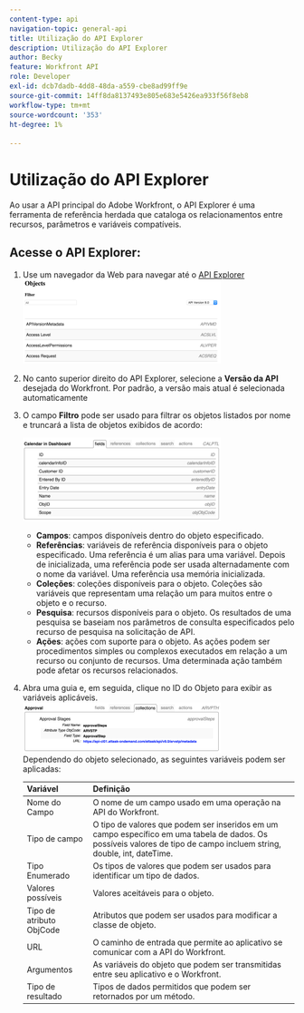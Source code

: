 ```yaml
---
content-type: api
navigation-topic: general-api
title: Utilização do API Explorer
description: Utilização do API Explorer
author: Becky
feature: Workfront API
role: Developer
exl-id: dcb7dadb-4dd8-48da-a559-cbe8ad99ff9e
source-git-commit: 14ff8da8137493e805e683e5426ea933f56f8eb8
workflow-type: tm+mt
source-wordcount: '353'
ht-degree: 1%

---
```



# Utilização do API Explorer

Ao usar a API principal do Adobe Workfront, o API Explorer é uma ferramenta de referência herdada que cataloga os relacionamentos entre recursos, parâmetros e variáveis compatíveis.

## Acesse o API Explorer:

1. Use um navegador da Web para navegar até o [API Explorer](https://developer.adobe.com/workfront/api-explorer/)\
   ![](assets/mceclip1-350x149.png)

1. No canto superior direito do API Explorer, selecione a **Versão da API** desejada do Workfront. Por padrão, a versão mais atual é selecionada automaticamente
1. O campo **Filtro** pode ser usado para filtrar os objetos listados por nome e truncará a lista de objetos exibidos de acordo:

   ![](assets/mceclip2-350x147.png)

   * **Campos**: campos disponíveis dentro do objeto especificado.
   * **Referências**: variáveis de referência disponíveis para o objeto especificado. Uma referência é um alias para uma variável. Depois de inicializada, uma referência pode ser usada alternadamente com o nome da variável. Uma referência usa memória inicializada.
   * **Coleções**: coleções disponíveis para o objeto. Coleções são variáveis que representam uma relação um para muitos entre o objeto e o recurso.
   * **Pesquisa**: recursos disponíveis para o objeto. Os resultados de uma pesquisa se baseiam nos parâmetros de consulta especificados pelo recurso de pesquisa na solicitação de API.
   * **Ações**: ações com suporte para o objeto. As ações podem ser procedimentos simples ou complexos executados em relação a um recurso ou conjunto de recursos. Uma determinada ação também pode afetar os recursos relacionados.

1. Abra uma guia e, em seguida, clique no ID do Objeto para exibir as variáveis aplicáveis.\
   ![](assets/approval-350x89.png)\
   Dependendo do objeto selecionado, as seguintes variáveis podem ser aplicadas:

   | Variável | Definição |
   |---|---|
   | Nome do Campo | O nome de um campo usado em uma operação na API do Workfront. |
   | Tipo de campo | O tipo de valores que podem ser inseridos em um campo específico em uma tabela de dados. Os possíveis valores de tipo de campo incluem string, double, int, dateTime. |
   | Tipo Enumerado | Os tipos de valores que podem ser usados para identificar um tipo de dados. |
   | Valores possíveis | Valores aceitáveis para o objeto. |
   | Tipo de atributo ObjCode | Atributos que podem ser usados para modificar a classe de objeto. |
   | URL | O caminho de entrada que permite ao aplicativo se comunicar com a API do Workfront. |
   | Argumentos | As variáveis do objeto que podem ser transmitidas entre seu aplicativo e o Workfront. |
   | Tipo de resultado | Tipos de dados permitidos que podem ser retornados por um método. |
